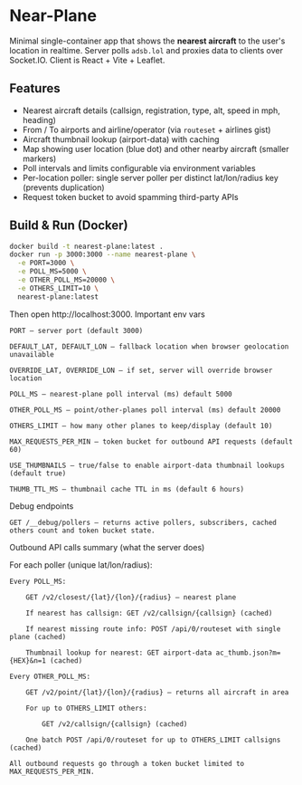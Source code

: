 # Near-Plane

Minimal single-container app that shows the **nearest aircraft** to the user's location in realtime. Server polls `adsb.lol` and proxies data to clients over Socket.IO. Client is React + Vite + Leaflet.

## Features
- Nearest aircraft details (callsign, registration, type, alt, speed in mph, heading)
- From / To airports and airline/operator (via `routeset` + airlines gist)
- Aircraft thumbnail lookup (airport-data) with caching
- Map showing user location (blue dot) and other nearby aircraft (smaller markers)
- Poll intervals and limits configurable via environment variables
- Per-location poller: single server poller per distinct lat/lon/radius key (prevents duplication)
- Request token bucket to avoid spamming third-party APIs


## Build & Run (Docker)
```bash
docker build -t nearest-plane:latest .
docker run -p 3000:3000 --name nearest-plane \
  -e PORT=3000 \
  -e POLL_MS=5000 \
  -e OTHER_POLL_MS=20000 \
  -e OTHERS_LIMIT=10 \
  nearest-plane:latest
  ```

Then open http://localhost:3000.
Important env vars

    PORT — server port (default 3000)

    DEFAULT_LAT, DEFAULT_LON — fallback location when browser geolocation unavailable

    OVERRIDE_LAT, OVERRIDE_LON — if set, server will override browser location

    POLL_MS — nearest-plane poll interval (ms) default 5000

    OTHER_POLL_MS — point/other-planes poll interval (ms) default 20000

    OTHERS_LIMIT — how many other planes to keep/display (default 10)

    MAX_REQUESTS_PER_MIN — token bucket for outbound API requests (default 60)

    USE_THUMBNAILS — true/false to enable airport-data thumbnail lookups (default true)

    THUMB_TTL_MS — thumbnail cache TTL in ms (default 6 hours)

Debug endpoints

    GET /__debug/pollers — returns active pollers, subscribers, cached others count and token bucket state.

Outbound API calls summary (what the server does)

For each poller (unique lat/lon/radius):

    Every POLL_MS:

        GET /v2/closest/{lat}/{lon}/{radius} — nearest plane

        If nearest has callsign: GET /v2/callsign/{callsign} (cached)

        If nearest missing route info: POST /api/0/routeset with single plane (cached)

        Thumbnail lookup for nearest: GET airport-data ac_thumb.json?m={HEX}&n=1 (cached)

    Every OTHER_POLL_MS:

        GET /v2/point/{lat}/{lon}/{radius} — returns all aircraft in area

        For up to OTHERS_LIMIT others:

            GET /v2/callsign/{callsign} (cached)

        One batch POST /api/0/routeset for up to OTHERS_LIMIT callsigns (cached)

    All outbound requests go through a token bucket limited to MAX_REQUESTS_PER_MIN.

 